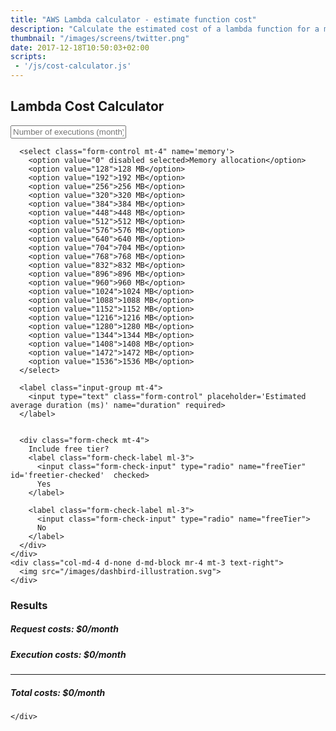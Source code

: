 ```yaml
---
title: "AWS Lambda calculator - estimate function cost"
description: "Calculate the estimated cost of a lambda function for a month."
thumbnail: "/images/screens/twitter.png"
date: 2017-12-18T10:50:03+02:00
scripts: 
 - '/js/cost-calculator.js'
---
```



<section class="container-fluid dark-bg justify-content-center">
  <div class="row">
    <div class="col text-center mt-5 d-none d-md-block">
      <h1>Lambda Cost Calculator</h1>
    </div>
  </div>

  <div class="row justify-content-center mt-4">
    <div class="col-4 mt-5 d-none d-md-block">
      <label class="input-group mt-3">
        <input type="text" class="form-control align-middle" placeholder='Number of executions (month)' name="executions" required>
      </label>

      <select class="form-control mt-4" name='memory'>
        <option value="0" disabled selected>Memory allocation</option>
        <option value="128">128 MB</option>
        <option value="192">192 MB</option>
        <option value="256">256 MB</option>
        <option value="320">320 MB</option>
        <option value="384">384 MB</option>
        <option value="448">448 MB</option>
        <option value="512">512 MB</option>
        <option value="576">576 MB</option>
        <option value="640">640 MB</option>
        <option value="704">704 MB</option>
        <option value="768">768 MB</option>
        <option value="832">832 MB</option>
        <option value="896">896 MB</option>
        <option value="960">960 MB</option>
        <option value="1024">1024 MB</option>
        <option value="1088">1088 MB</option>
        <option value="1152">1152 MB</option>
        <option value="1216">1216 MB</option>
        <option value="1280">1280 MB</option>
        <option value="1344">1344 MB</option>
        <option value="1408">1408 MB</option>
        <option value="1472">1472 MB</option>
        <option value="1536">1536 MB</option>
      </select>

      <label class="input-group mt-4">
        <input type="text" class="form-control" placeholder='Estimated average duration (ms)' name="duration" required>
      </label>


      <div class="form-check mt-4">
        Include free tier?
        <label class="form-check-label ml-3">
          <input class="form-check-input" type="radio" name="freeTier" id='freetier-checked'  checked>
          Yes 
        </label>

        <label class="form-check-label ml-3">
          <input class="form-check-input" type="radio" name="freeTier">
          No
        </label>
      </div>
    </div>
    <div class="col-md-4 d-none d-md-block mr-4 mt-3 text-right">
      <img src="/images/dashbird-illustration.svg">
    </div>

  </div>

  <div class="row justify-content-center mt-4">
    <div class="col-8 text-left mt-5 d-none d-md-block mb-5">
      <h3>Results</h3>
      <h5>Request costs: <span id='requests-cost' class='float-right'>$0/month</span></h5>
      <h5>Execution costs: <span id='executions-cost' class='float-right'>$0/month</span></h5>
      <hr/>
      <h5>Total costs: <span id='total-cost' class='float-right text-green'>$0/month</span></h5>

    </div>
  </div>

</section>
